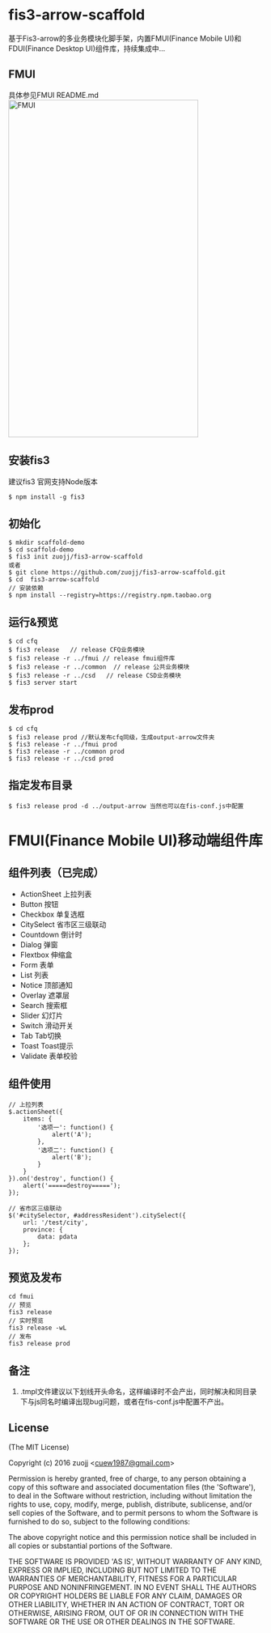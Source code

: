 
# fis3-arrow-scaffold
  基于Fis3-arrow的多业务模块化脚手架，内置FMUI(Finance Mobile UI)和FDUI(Finance Desktop UI)组件库，持续集成中...
  
## FMUI
具体参见FMUI README.md
<img src="https://raw.githubusercontent.com/zuojj/fis3-arrow-scaffold/master/screenshot-fmui.png" width="375" height="667" alt="FMUI">

## 安装fis3
建议fis3 官网支持Node版本
```
$ npm install -g fis3
```

## 初始化
```
$ mkdir scaffold-demo
$ cd scaffold-demo
$ fis3 init zuojj/fis3-arrow-scaffold
或者
$ git clone https://github.com/zuojj/fis3-arrow-scaffold.git
$ cd  fis3-arrow-scaffold
// 安装依赖
$ npm install --registry=https://registry.npm.taobao.org

```

## 运行&预览
```
$ cd cfq
$ fis3 release   // release CFQ业务模块
$ fis3 release -r ../fmui // release fmui组件库
$ fis3 release -r ../common  // release 公共业务模块
$ fis3 release -r ../csd   // release CSD业务模块
$ fis3 server start
```

## 发布prod
```
$ cd cfq
$ fis3 release prod //默认发布cfq同级，生成output-arrow文件夹
$ fis3 release -r ../fmui prod
$ fis3 release -r ../common prod
$ fis3 release -r ../csd prod
```

## 指定发布目录
```
$ fis3 release prod -d ../output-arrow 当然也可以在fis-conf.js中配置
```


# FMUI(Finance Mobile UI)移动端组件库

## 组件列表（已完成）
*   ActionSheet     上拉列表
*   Button          按钮
*   Checkbox        单复选框
*   CitySelect      省市区三级联动
*   Countdown       倒计时
*   Dialog          弹窗
*   Flextbox        伸缩盒
*   Form            表单
*   List            列表
*   Notice          顶部通知
*   Overlay         遮罩层
*   Search          搜索框
*   Slider          幻灯片
*   Switch          滑动开关
*   Tab             Tab切换
*   Toast           Toast提示
*   Validate        表单校验

## 组件使用
```
// 上拉列表
$.actionSheet({
    items: {
        '选项一': function() {
            alert('A');
        },
        '选项二': function() {
            alert('B');
        }
    }
}).on('destroy', function() {
    alert('=====destroy=====');
});
```
```
// 省市区三级联动
$('#citySelector, #addressResident').citySelect({
    url: '/test/city',
    province: {
        data: pdata
    };
});
```

## 预览及发布
```
cd fmui
// 预览
fis3 release 
// 实时预览
fis3 release -wL
// 发布
fis3 release prod
```

## 备注
1. .tmpl文件建议以下划线开头命名，这样编译时不会产出，同时解决和同目录下与js同名时编译出现bug问题，或者在fis-conf.js中配置不产出。




## License 

(The MIT License)

Copyright (c) 2016 zuojj &lt;cuew1987@gmail.com&gt;

Permission is hereby granted, free of charge, to any person obtaining
a copy of this software and associated documentation files (the
'Software'), to deal in the Software without restriction, including
without limitation the rights to use, copy, modify, merge, publish,
distribute, sublicense, and/or sell copies of the Software, and to
permit persons to whom the Software is furnished to do so, subject to
the following conditions:

The above copyright notice and this permission notice shall be
included in all copies or substantial portions of the Software.

THE SOFTWARE IS PROVIDED 'AS IS', WITHOUT WARRANTY OF ANY KIND,
EXPRESS OR IMPLIED, INCLUDING BUT NOT LIMITED TO THE WARRANTIES OF
MERCHANTABILITY, FITNESS FOR A PARTICULAR PURPOSE AND NONINFRINGEMENT.
IN NO EVENT SHALL THE AUTHORS OR COPYRIGHT HOLDERS BE LIABLE FOR ANY
CLAIM, DAMAGES OR OTHER LIABILITY, WHETHER IN AN ACTION OF CONTRACT,
TORT OR OTHERWISE, ARISING FROM, OUT OF OR IN CONNECTION WITH THE
SOFTWARE OR THE USE OR OTHER DEALINGS IN THE SOFTWARE.
